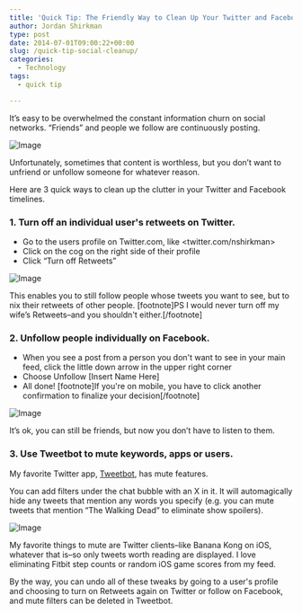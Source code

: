 ```yaml
---
title: 'Quick Tip: The Friendly Way to Clean Up Your Twitter and Facebook Timelines'
author: Jordan Shirkman
type: post
date: 2014-07-01T09:00:22+00:00
slug: /quick-tip-social-cleanup/
categories:
  - Technology
tags:
  - quick tip

---
```

It’s easy to be overwhelmed the constant information churn on social networks. “Friends” and people we follow are continuously posting.

![Image](/images/quick-tip-logo.jpeg) 

Unfortunately, sometimes that content is worthless, but you don’t want to unfriend or unfollow someone for whatever reason.

Here are 3 quick ways to clean up the clutter in your Twitter and Facebook timelines.

### 1. Turn off an individual user's retweets on Twitter.

  * Go to the users profile on Twitter.com, like <twitter.com/nshirkman>
  * Click on the cog on the right side of their profile
  * Click &#8220;Turn off Retweets&#8221;

![Image](/images/Turn-off-Retweets.jpeg) 

This enables you to still follow people whose tweets you want to see, but to nix their retweets of other people. [footnote]PS I would never turn off my wife’s Retweets–and you shouldn't either.[/footnote]

### 2. Unfollow people individually on Facebook.

  * When you see a post from a person you don't want to see in your main feed, click the little down arrow in the upper right corner
  * Choose Unfollow [Insert Name Here]
  * All done! [footnote]If you're on mobile, you have to click another confirmation to finalize your decision[/footnote]

![Image](/images/Unfollow-Facebook.jpeg) 

It’s ok, you can still be friends, but now you don’t have to listen to them.

### 3. Use Tweetbot to mute keywords, apps or users.

My favorite Twitter app, [Tweetbot](https://itunes.apple.com/us/app/tweetbot-3-for-twitter-iphone/id722294701?mt=8&at=11l4uN), has mute features.

You can add filters under the chat bubble with an X in it. It will automagically hide any tweets that mention any words you specify (e.g. you can mute tweets that mention “The Walking Dead” to eliminate show spoilers).

![Image](/images/Tweetbot-Mutes.jpeg) 

My favorite things to mute are Twitter clients–like Banana Kong on iOS, whatever that is–so only tweets worth reading are displayed. I love eliminating Fitbit step counts or random iOS game scores from my feed.

By the way, you can undo all of these tweaks by going to a user's profile and choosing to turn on Retweets again on Twitter or follow on Facebook, and mute filters can be deleted in Tweetbot.
